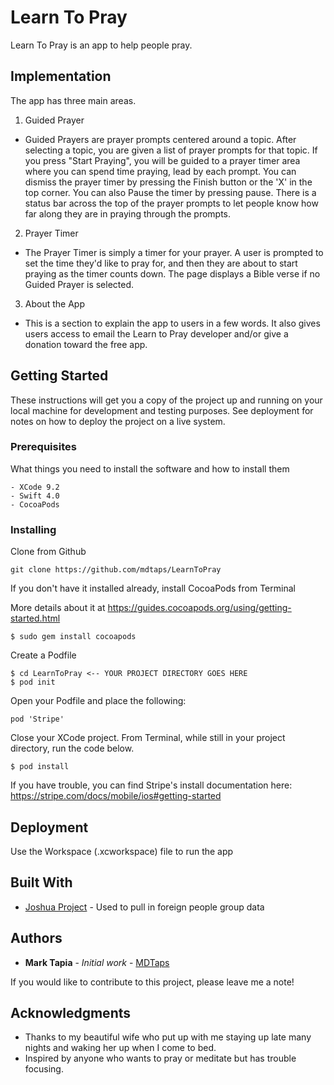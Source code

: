 # Learn To Pray

Learn To Pray is an app to help people pray.

## Implementation

The app has three main areas.

1. Guided Prayer
- Guided Prayers are prayer prompts centered around a topic. After selecting a topic, you are given a list of prayer prompts for that topic. If you press "Start Praying", you will be guided to a prayer timer area where you can spend time praying, lead by each prompt. You can dismiss the prayer timer by pressing the Finish button or the 'X' in the top corner. You can also Pause the timer by pressing pause. There is a status bar across the top of the prayer prompts to let people know how far along they are in praying through the prompts.

2. Prayer Timer
- The Prayer Timer is simply a timer for your prayer. A user is prompted to set the time they'd like to pray for, and then they are about to start praying as the timer counts down. The page displays a Bible verse if no Guided Prayer is selected.

3. About the App
- This is a section to explain the app to users in a few words. It also gives users access to email the Learn to Pray developer and/or give a donation toward the free app.

## Getting Started

These instructions will get you a copy of the project up and running on your local machine for development and testing purposes. See deployment for notes on how to deploy the project on a live system.

### Prerequisites

What things you need to install the software and how to install them

```
- XCode 9.2
- Swift 4.0
- CocoaPods
```

### Installing

Clone from Github

```
git clone https://github.com/mdtaps/LearnToPray
```

If you don't have it installed already, install CocoaPods from Terminal

More details about it at https://guides.cocoapods.org/using/getting-started.html

```
$ sudo gem install cocoapods
```

Create a Podfile

```
$ cd LearnToPray <-- YOUR PROJECT DIRECTORY GOES HERE
$ pod init
```
Open your Podfile and place the following:

```
pod 'Stripe'
```

Close your XCode project. From Terminal, while still in your project directory, run the code below.

```
$ pod install
```
If you have trouble, you can find Stripe's install documentation here: https://stripe.com/docs/mobile/ios#getting-started

## Deployment

Use the Workspace (.xcworkspace) file to run the app

## Built With

* [Joshua Project](https://joshuaproject.net/api/v2) - Used to pull in foreign people group data

## Authors

* **Mark Tapia** - *Initial work* - [MDTaps](https://github.com/mdtaps)

If you would like to contribute to this project, please leave me a note!

## Acknowledgments

* Thanks to my beautiful wife who put up with me staying up late many nights and waking her up when I come to bed.
* Inspired by anyone who wants to pray or meditate but has trouble focusing.
